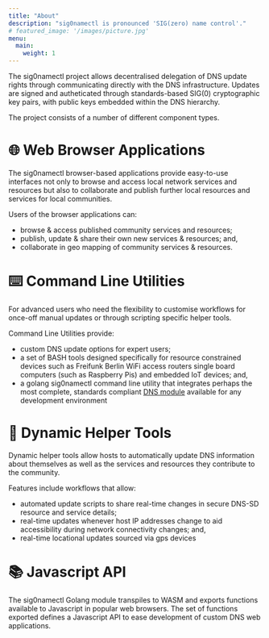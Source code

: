```yaml
---
title: "About"
description: "sig0namectl is pronounced 'SIG(zero) name control'." 
# featured_image: '/images/picture.jpg'
menu:
  main:
    weight: 1
---
```


 The sig0namectl project allows decentralised delegation of DNS update rights through communicating directly with the DNS infrastructure. Updates are signed and autheticated through standards-based SIG(0) cryptographic key pairs, with public keys embedded within the DNS hierarchy.

The project consists of a number of different component types.

# 🌐 Web Browser Applications

The sig0namectl browser-based applications provide easy-to-use interfaces not only to browse and access local network services and resources but also to collaborate and publish further local resources and services for local communities.

Users of the browser applications can:
- browse & access published community services and resources;
- publish, update & share their own new services & resources; and,
- collaborate in geo mapping of community services & resources.

# ⌨️ Command Line Utilities

For advanced users who need the flexibility to customise workflows for once-off manual updates or through scripting specific helper tools.

Command Line Utilities provide:
- custom DNS update options for expert users;
- a set of BASH tools designed specifically for resource constrained devices such as Freifunk Berlin WiFi access routers single board computers (such as Raspberry Pis) and embedded IoT devices; and,
- a golang sig0namectl command line utility that integrates perhaps the most complete, standards compliant [DNS module](https://github.com/miekg/dns) available for any development environment

# 🧰 Dynamic Helper Tools

Dynamic helper tools allow hosts to automatically update DNS information about themselves as well as the services and resources they contribute to the community. 

Features include workflows that allow:
- automated update scripts to share real-time changes in secure DNS-SD resource and service details;
- real-time updates whenever host IP addresses change to aid accessibility during network connectivity changes; and,
- real-time locational updates sourced via gps devices

# 📚 Javascript API

The sig0namectl Golang module transpiles to WASM and exports functions available to Javascript in popular web browsers. The set of functions exported defines a Javascript API to ease development of custom DNS web applications.

